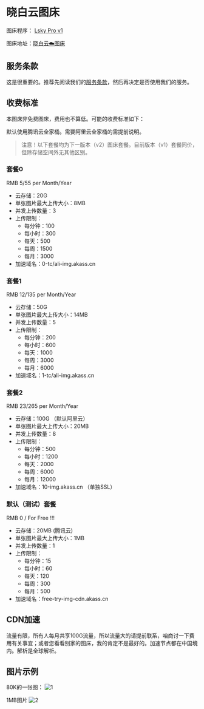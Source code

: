 # 晓白云图床

图床程序： [Lsky Pro v1](https://github.com/lsky-org/lsky-pro)

图床地址：[晓白云☁️图床](https://img.chs.pub)

## 服务条款

这是很重要的。推荐先阅读我们的[服务条款](./imghost-rules.md)，然后再决定是否使用我们的服务。

## 收费标准
本图床非免费图床，费用也不算低。可能的收费标准如下：

默认使用腾讯云全家桶。需要阿里云全家桶的需提前说明。

> 注意！以下套餐均为下一版本（v2）图床套餐。目前版本（v1）套餐同价，但除存储空间外无其他区别。

### 套餐0
RMB 5/55 per Month/Year

- 云存储：20G
- 单张图片最大上传大小：8MB
- 并发上传数量：3
- 上传限制：
    - 每分钟：100
    - 每小时：300
    - 每天：500
    - 每周：1500
    - 每月：3000
- 加速域名：0-tc/ali-img.akass.cn

### 套餐1
RMB 12/135 per Month/Year

- 云存储：50G
- 单张图片最大上传大小：14MB
- 并发上传数量：5
- 上传限制：
    - 每分钟：200
    - 每小时：600
    - 每天：1000
    - 每周：3000
    - 每月：6000
- 加速域名：1-tc/ali-img.akass.cn

### 套餐2
RMB 23/265 per Month/Year

- 云存储：100G （默认阿里云）
- 单张图片最大上传大小：20MB
- 并发上传数量：8
- 上传限制：
    - 每分钟：500
    - 每小时：1200
    - 每天：2000
    - 每周：6000
    - 每月：12000
- 加速域名：10-img.akass.cn （单独SSL）

### 默认（测试）套餐
RMB 0 / For Free !!!

- 云存储：20MB (腾讯云)
- 单张图片最大上传大小：1MB
- 并发上传数量：1
- 上传限制：
    - 每分钟：15
    - 每小时：60
    - 每天：120
    - 每周：300
    - 每月：500
- 加速域名：free-try-img-cdn.akass.cn


## CDN加速
流量有限，所有人每月共享100G流量，所以流量大的请提前联系，咱商讨一下费用有关事宜；或者您看看别家的图床，我的肯定不是最好的。加速节点都在中国境内。解析是全球解析。

## 图片示例

80K的一张图：
![1](https://img.cdn.chs.pub/2021/09/08/9e813a5a481bb.jpg)

1MB图片
![2](https://img.cdn.chs.pub/2021/07/09/940f36e7c78ea.webp)
